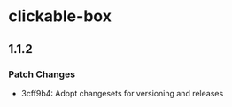 # clickable-box

## 1.1.2

### Patch Changes

- 3cff9b4: Adopt changesets for versioning and releases

